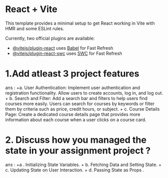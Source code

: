 # React + Vite

This template provides a minimal setup to get React working in Vite with HMR and some ESLint rules.

Currently, two official plugins are available:

- [@vitejs/plugin-react](https://github.com/vitejs/vite-plugin-react/blob/main/packages/plugin-react/README.md) uses [Babel](https://babeljs.io/) for Fast Refresh
- [@vitejs/plugin-react-swc](https://github.com/vitejs/vite-plugin-react-swc) uses [SWC](https://swc.rs/) for Fast Refresh


# 1.Add atleast 3 project features 
ans : 
+a. User Authentication: Implement user authentication and registration functionality. Allow users to create accounts, log in, and log out.
     + b. Search and Filter: Add a search bar and filters to help users find courses more easily. Users can search for courses by keywords or filter them by criteria such as 
         price, credit hours, or subject.
     + c. Course Details Page: Create a dedicated course details page that provides more information about each course when a user clicks on a course card.   

# 2. Discuss how you managed the state in your assignment project ?
   ans : +a . Initializing State Variables.
        + b.  Fetching Data and Setting State.
        +  c. Updating State on User Interaction.
       +  d. Passing State as Props .
         

   

      
